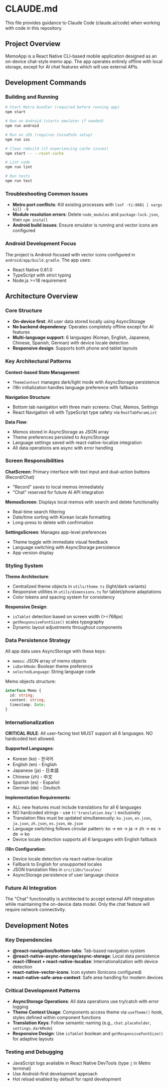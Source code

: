 # CLAUDE.md

This file provides guidance to Claude Code (claude.ai/code) when working with code in this repository.

## Project Overview

MemoApp is a React Native CLI-based mobile application designed as an on-device chat-style memo app. The app operates entirely offline with local storage, except for AI chat features which will use external APIs.

## Development Commands

### Building and Running
```bash
# Start Metro bundler (required before running app)
npm start

# Run on Android (starts emulator if needed)
npm run android

# Run on iOS (requires CocoaPods setup)
npm run ios

# Clean rebuild (if experiencing cache issues)
npm start -- --reset-cache

# Lint code
npm run lint

# Run tests
npm run test
```

### Troubleshooting Common Issues
- **Metro port conflicts**: Kill existing processes with `lsof -ti:8081 | xargs kill -9`
- **Module resolution errors**: Delete `node_modules` and `package-lock.json`, then `npm install`
- **Android build issues**: Ensure emulator is running and vector icons are configured

### Android Development Focus
The project is Android-focused with vector icons configured in `android/app/build.gradle`. The app uses:
- React Native 0.81.0
- TypeScript with strict typing
- Node.js >=18 requirement

## Architecture Overview

### Core Structure
- **On-device first**: All user data stored locally using AsyncStorage
- **No backend dependency**: Operates completely offline except for AI features
- **Multi-language support**: 6 languages (Korean, English, Japanese, Chinese, Spanish, German) with device locale detection
- **Responsive design**: Supports both phone and tablet layouts

### Key Architectural Patterns

**Context-based State Management**: 
- `ThemeContext` manages dark/light mode with AsyncStorage persistence
- i18n initialization handles language preference with fallbacks

**Navigation Structure**:
- Bottom tab navigation with three main screens: Chat, Memos, Settings
- React Navigation v6 with TypeScript type safety via `RootTabParamList`

**Data Flow**:
- Memos stored in AsyncStorage as JSON array
- Theme preferences persisted to AsyncStorage
- Language settings saved with react-native-localize integration
- All data operations are async with error handling

### Screen Responsibilities

**ChatScreen**: Primary interface with text input and dual-action buttons (Record/Chat)
- "Record" saves to local memos immediately
- "Chat" reserved for future AI API integration

**MemosScreen**: Displays local memos with search and delete functionality
- Real-time search filtering
- Date/time sorting with Korean locale formatting
- Long-press to delete with confirmation

**SettingsScreen**: Manages app-level preferences
- Theme toggle with immediate visual feedback
- Language switching with AsyncStorage persistence
- App version display

### Styling System

**Theme Architecture**:
- Centralized theme objects in `utils/theme.ts` (light/dark variants)
- Responsive utilities in `utils/dimensions.ts` for tablet/phone adaptations
- Color tokens and spacing system for consistency

**Responsive Design**:
- `isTablet` detection based on screen width (>=768px)
- `getResponsiveFontSize()` scales typography
- Dynamic layout adjustments throughout components

### Data Persistence Strategy

All app data uses AsyncStorage with these keys:
- `memos`: JSON array of memo objects
- `isDarkMode`: Boolean theme preference
- `selectedLanguage`: String language code

Memo objects structure:
```typescript
interface Memo {
  id: string;
  content: string;
  timestamp: Date;
}
```

### Internationalization

**CRITICAL RULE**: All user-facing text MUST support all 6 languages. NO hardcoded text allowed.

**Supported Languages**:
- Korean (ko) - 한국어
- English (en) - English  
- Japanese (ja) - 日本語
- Chinese (zh) - 中文
- Spanish (es) - Español
- German (de) - Deutsch

**Implementation Requirements**:
- ALL new features must include translations for all 6 languages
- NO hardcoded strings - use `t('translation.key')` exclusively
- Translation files must be updated simultaneously: `ko.json`, `en.json`, `ja.json`, `zh.json`, `es.json`, `de.json`
- Language switching follows circular pattern: ko → en → ja → zh → es → de → ko
- Device locale detection supports all 6 languages with English fallback

**i18n Configuration**:
- Device locale detection via react-native-localize
- Fallback to English for unsupported locales
- JSON translation files in `src/i18n/locales/`
- AsyncStorage persistence of user language choice

### Future AI Integration

The "Chat" functionality is architected to accept external API integration while maintaining the on-device data model. Only the chat feature will require network connectivity.

## Development Notes

### Key Dependencies
- **@react-navigation/bottom-tabs**: Tab-based navigation system
- **@react-native-async-storage/async-storage**: Local data persistence
- **react-i18next + react-native-localize**: Internationalization with device detection
- **react-native-vector-icons**: Icon system (Ionicons configured)
- **react-native-safe-area-context**: Safe area handling for modern devices

### Critical Development Patterns
- **AsyncStorage Operations**: All data operations use try/catch with error logging
- **Theme Context Usage**: Components access theme via `useTheme()` hook, styles defined within component functions
- **Translation Keys**: Follow semantic naming (e.g., `chat.placeholder`, `settings.darkMode`)
- **Responsive Design**: Use `isTablet` boolean and `getResponsiveFontSize()` for adaptive layouts

### Testing and Debugging
- JavaScript logs available in React Native DevTools (type `j` in Metro terminal)
- Use Android-first development approach
- Hot reload enabled by default for rapid development